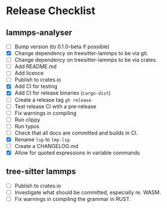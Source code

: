 # Release Checklist

## lammps-analyser

- [ ] Bump version (to 0.1.0-beta if possible)
- [x] Change dependency on treesitter-lammps to be via git.
- [ ] Change dependency on treesitter-lammps to be via crates.
- [ ] Add README.md
- [ ] Add licence
- [ ] Publish to crates.io
- [x] Add CI for testing
- [x] Add CI for release binaries (`cargo-dist`)
- [ ] Create a release tag `gh release`
- [ ] Test release CI with a pre-release
- [ ] Fix warnings in compiling
- [ ] Run clippy
- [ ] Run typos
- [ ] Check that all docs are committed and builds in CI.
- [x] Rename `lsp` to `lmp-lsp`
- [ ] Create a CHANGELOG.md
- [x] Allow for quoted expressions in variable commands

## tree-sitter lammps

- [ ] Publish to crates.io
- [ ] Investigate what should be committed, especially re. WASM.
- [ ] Fix warnings in compiling the grammar in RUST.
